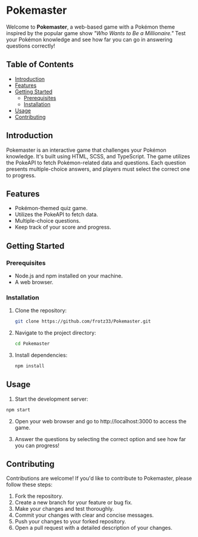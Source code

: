 # Pokemaster

Welcome to **Pokemaster**, a web-based game with a Pokémon theme inspired by the popular game show *"Who Wants to Be a Millionaire."* Test your Pokémon knowledge and see how far you can go in answering questions correctly!

## Table of Contents

- [Introduction](#introduction)
- [Features](#features)
- [Getting Started](#getting-started)
  - [Prerequisites](#prerequisites)
  - [Installation](#installation)
- [Usage](#usage)
- [Contributing](#contributing)

## Introduction

Pokemaster is an interactive game that challenges your Pokémon knowledge. It's built using HTML, SCSS, and TypeScript. The game utilizes the PokeAPI to fetch Pokémon-related data and questions. Each question presents multiple-choice answers, and players must select the correct one to progress.

## Features

- Pokémon-themed quiz game.
- Utilizes the PokeAPI to fetch data.
- Multiple-choice questions.
- Keep track of your score and progress.

## Getting Started

### Prerequisites

- Node.js and npm installed on your machine.
- A web browser.

### Installation

1. Clone the repository:

   ```sh
   git clone https://github.com/frotz33/Pokemaster.git
   ```
2. Navigate to the project directory:

   ```sh
   cd Pokemaster
   ```
3. Install dependencies:

   ```sh
   npm install
   ```
## Usage 

1. Start the development server:
```sh
npm start
```
2. Open your web browser and go to http://localhost:3000 to access the game.

3. Answer the questions by selecting the correct option and see how far you can progress!

## Contributing 

Contributions are welcome! If you'd like to contribute to Pokemaster, please follow these steps:

1. Fork the repository.
2. Create a new branch for your feature or bug fix.
3. Make your changes and test thoroughly.
4. Commit your changes with clear and concise messages.
5. Push your changes to your forked repository.
6. Open a pull request with a detailed description of your changes.
